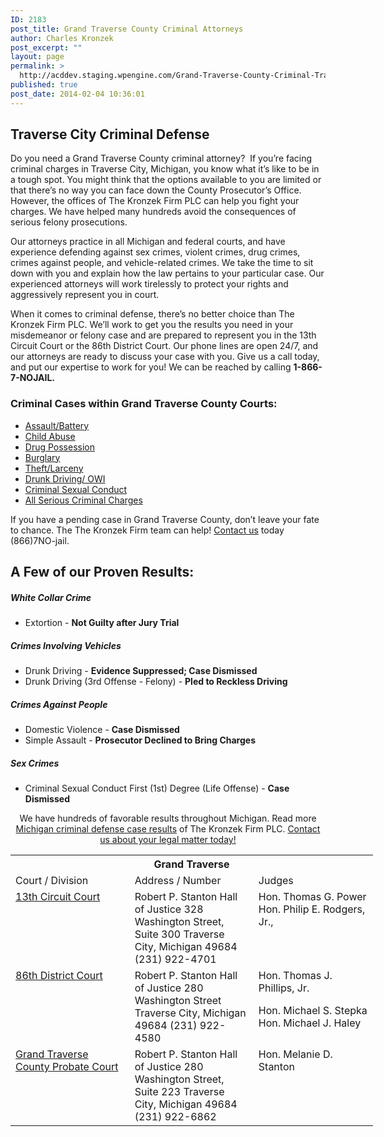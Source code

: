 ```yaml
---
ID: 2183
post_title: Grand Traverse County Criminal Attorneys
author: Charles Kronzek
post_excerpt: ""
layout: page
permalink: >
  http://acddev.staging.wpengine.com/Grand-Traverse-County-Criminal-Traverse-City-Michiga-Criminal-Defense-Attorneys
published: true
post_date: 2014-02-04 10:36:01
---
```

<div class="county-lis">
<h2>Traverse City Criminal Defense</h2>
Do you need a Grand Traverse County criminal attorney?  If you’re facing criminal charges in Traverse City, Michigan, you know what it’s like to be in a tough spot. You might think that the options available to you are limited or that there’s no way you can face down the County Prosecutor’s Office. However, the offices of The Kronzek Firm PLC can help you fight your charges. We have helped many hundreds avoid the consequences of serious felony prosecutions.

Our attorneys practice in all Michigan and federal courts, and have experience defending against sex crimes, violent crimes, drug crimes, crimes against people, and vehicle-related crimes. We take the time to sit down with you and explain how the law pertains to your particular case. Our experienced attorneys will work tirelessly to protect your rights and aggressively represent you in court.

When it comes to criminal defense, there’s no better choice than The Kronzek Firm PLC. We’ll work to get you the results you need in your misdemeanor or felony case and are prepared to represent you in the 13th Circuit Court or the 86th District Court. Our phone lines are open 24/7, and our attorneys are ready to discuss your case with you. Give us a call today, and put our expertise to work for you! We can be reached by calling <b>1-866-7-NOJAIL.</b>

<img style="float: right; padding: 20px 0 20px 20px;" src="http://acddev.staging.wpengine.com/images/county-img_n8.jpg" alt="" />
<h3>Criminal Cases within Grand Traverse County Courts:</h3>
<ul class="no-bullets">
	<li><a href="http://acddev.staging.wpengine.com/assault-charges.html">Assault/Battery</a></li>
	<li><a title="Michigan Child Abuse Defense Attorneys" href="http://acddev.staging.wpengine.com/michigan-child-abuse-attorneys-abuse-neglect-defense-lawyers.html">Child Abuse</a></li>
	<li><a href="http://acddev.staging.wpengine.com/drug-charges.html">Drug Possession</a></li>
	<li><a href="http://acddev.staging.wpengine.com/burglary-crimes.html">Burglary</a></li>
	<li><a href="theft-charges.html">Theft/Larceny</a></li>
	<li><a href="http://acddev.staging.wpengine.com/drunk-driving.html">Drunk Driving/ OWI</a></li>
	<li><a href="http://acddev.staging.wpengine.com/sex-crimes.html">Criminal Sexual Conduct</a></li>
	<li><a href="http://acddev.staging.wpengine.com">All Serious Criminal Charges</a></li>
</ul>
<p class="ctas">If you have a pending case in Grand Traverse County, don’t leave your fate to chance. The The Kronzek Firm team can help! <a href="http://acddev.staging.wpengine.com/contact-us.html">Contact us</a> today (866)7NO-jail.</p>

<h2>A Few of our Proven Results:</h2>
<h5>White Collar Crime</h5>
<ul class="county-lis">
	<li>Extortion - <b>Not Guilty after Jury Trial</b></li>
</ul>
<h5>Crimes Involving Vehicles</h5>
<ul class="county-lis">
	<li>Drunk Driving - <b>Evidence Suppressed; Case Dismissed</b></li>
	<li>Drunk Driving (3rd Offense - Felony) - <b>Pled to Reckless Driving</b></li>
</ul>
<h5>Crimes Against People</h5>
<ul class="county-lis">
	<li>Domestic Violence - <b>Case Dismissed</b></li>
	<li>Simple Assault - <b>Prosecutor Declined to Bring Charges</b></li>
</ul>
<h5>Sex Crimes</h5>
<ul class="county-lis">
	<li>Criminal Sexual Conduct First (1st) Degree (Life Offense) - <b>Case Dismissed</b></li>
</ul>
<p class="ctas" style="text-align: center;">We have hundreds of favorable results throughout Michigan. Read more <a href="Proven-Results">Michigan criminal defense case results</a> of The Kronzek Firm PLC.
<a href="Contact-Us">Contact us about your legal matter today!</a></p>

<table class="districts" style="width: 580px !important;" cellspacing="0">
<tbody>
<tr>
<th colspan="3">Grand Traverse</th>
</tr>
<tr class="subjects">
<td width="225">Court / Division</td>
<td width="225">Address / Number</td>
<td width="225">Judges</td>
</tr>
<tr>
<td valign="top"><a href="http://www.13thcircuitcourt.org/" target="_blank">13th Circuit Court</a></td>
<td valign="top">Robert P. Stanton Hall of Justice
328 Washington Street, Suite 300
Traverse City, Michigan 49684
(231) 922-4701</td>
<td valign="top">Hon. Thomas G. Power
Hon. Philip E. Rodgers, Jr.,</td>
</tr>
<tr>
<td valign="top"><a href="http://www.co.grand-traverse.mi.us/304/86th-District-Court" target="_blank">86th District Court</a></td>
<td valign="top">Robert P. Stanton Hall of Justice
280 Washington Street
Traverse City, Michigan 49684
(231) 922-4580</td>
<td valign="top">Hon. Thomas J. Phillips, Jr.

Hon. Michael S. Stepka
Hon. Michael J. Haley</td>
</tr>
<tr>
<td valign="top"><a href="http://www.co.grand-traverse.mi.us/474/Probate-Court" target="_blank">Grand Traverse County Probate Court</a></td>
<td valign="top">Robert P. Stanton Hall of Justice
280 Washington Street, Suite 223
Traverse City, Michigan 49684
(231) 922-6862</td>
<td valign="top">Hon. Melanie D. Stanton</td>
</tr>
<!-- >
<tr>
<td valign="top"></td>
<td valign="top"></td>
<td valign="top"></td>
</tr>
<--></tbody>
</table>
</div>